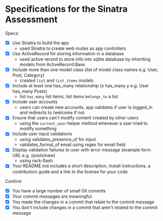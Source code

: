 # Specifications for the Sinatra Assessment

Specs:
- [x] Use Sinatra to build the app
  * used Sinatra to create web routes as app controllers
- [x] Use ActiveRecord for storing information in a database
  * used active record to store info into sqlite database by inheriting models from ActiveRecord:Base
- [x] Include more than one model class (list of model class names e.g. User, Post, Category)
  * created `list` and `list_items` models
- [x] Include at least one has_many relationship (x has_many y e.g. User has_many Posts)
  * list `has_many` list items, list items `belongs_to` a list
- [x] Include user accounts
  * users can create new accounts, app validates if user is logged_in and redirects to /welcome if not
- [x] Ensure that users can't modify content created by other users
  * using the `current_user` helper method whenever a user tried to modify something
- [x] Include user input validations
  * using validates_presence_of for input
  * validates_format_of email using regex for email field
- [x] Display validation failures to user with error message (example form URL e.g. /posts/new)
  * using rack-flash
- [x] Your README.md includes a short description, install instructions, a contributors guide and a link to the license for your code

Confirm
- [x] You have a large number of small Git commits
- [x] Your commit messages are meaningful
- [x] You made the changes in a commit that relate to the commit message
- [x] You don't include changes in a commit that aren't related to the commit message
